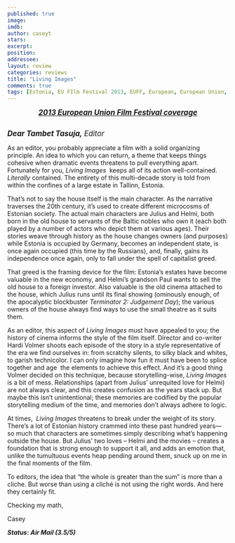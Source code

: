 ```yaml
---
published: true
image: 
imdb: 
author: caseyt 
stars: 
excerpt: 
position: 
addressee: 
layout: review
categories: reviews
title: "Living Images"
comments: true
tags: [Estonia, EU FIlm Festival 2013, EUFF, European, European Union, Festivals, Film, Letters]
---
```

<div><p class="Body" style="text-align:center;"><a href="/letters/tag/eu-film-festival-2013"><strong><em><span style="font-size:120%;">2013 European Union Film Festival coverage</span></em></strong></a></p>
<p class="Body"><span class="full-image-block ssNonEditable"><span><a href="/letters/2013/11/20/living-images.html"><img src="http://static.squarespace.com/static/5005f6bcc4aa41161b33e89e/5329cf1fe4b07c068ebf74de/5329cf1fe4b07c068ebf790a/1384967123023/living-images.jpg" alt="" /></a></span></span></p>
<p class="Body"><strong><span style="font-size:120%;"><em>Dear Tambet Tasuja,</em> </span></strong><em><span style="font-size:120%;">Editor</span></em></p>
<p class="Body">As an editor, you probably appreciate a film with a solid organizing principle. An idea to which you can return, a theme that keeps things cohesive when dramatic events threatens to pull everything apart. Fortunately for you, <em>Living Images</em>&nbsp; keeps all of its action well-contained. <em>Literally</em> contained. The entirety of this multi-decade story is told from within the confines of a large estate in Tallinn, Estonia.</p>
<p class="Body">That&rsquo;s not to say the house itself is the main character. As the narrative traverses the 20th century, it&rsquo;s used to create different microcosms of Estonian society. The actual main characters are Julius and Helmi, both born in the old house to servants of the Baltic nobles who own it (each both played by a number of actors who depict them at various ages). Their stories weave through history as the house changes owners (and purposes) while Estonia is occupied by Germany, becomes an independent state, is once again occupied (this time by the Russians), and, finally, gains its independence once again, only to fall under the spell of capitalist greed.</p>
<p class="Body">That greed is the framing device for the film: Estonia&rsquo;s estates have become valuable in the new economy, and Helmi&rsquo;s grandson Paul wants to sell the old house to a foreign investor. Also valuable is the old cinema attached to the house, which Julius runs until its final showing (ominously enough, of the apocalyptic blockbuster <em>Terminator 2: Judgement Day</em>); the various owners of the house always find ways to use the small theatre as it suits them.</p>
<p class="Body">As an editor, this aspect of <em>Living Images</em> must have appealed to you; the history of cinema informs the style of the film itself. Director and co-writer Hardi Volmer&nbsp;shoots each episode of the story in a style representative of the era we find ourselves in: from scratchy silents, to silky black and whites, to garish technicolor. I can only imagine how fun it must have been to splice together and age&nbsp; the elements to achieve this effect. And it&#8217;s a good thing Volmer decided on this technique, because storytelling-wise, <em>Living Images</em> is a bit of mess. Relationships (apart from Julius&#8217; unrequited love for Helmi) are not always clear, and this creates confusion as the years stack up. But maybe this isn&rsquo;t unintentional; these memories are codified by the popular storytelling medium of the time, and memories don&#8217;t always adhere to logic.</p>
<p class="Body">At times, &nbsp;<em>Living Images</em> threatens to break under the weight of its story. There&#8217;s a lot of Estonian history crammed into these past hundred years&mdash;so much that characters are sometimes simply describing what&#8217;s happening outside the house. But Julius&#8217; two loves &ndash; Helmi and the movies &ndash; creates a foundation that is strong enough to support it all, and adds an emotion that, unlike the tumultuous events heap pending around them, snuck up on me in the final moments of the film.</p>
<p class="Body">To editors, the idea that &#8220;the whole is greater than the sum&#8221; is more than a cliche. But worse than using a clich&eacute; is not using the right words. And here they certainly fit.</p>
<p class="Body">Checking my math,</p>
<p class="Body">Casey</p>
<p class="Body"><strong><em>Status: Air Mail (3.5/5)</em></strong></p></div>
